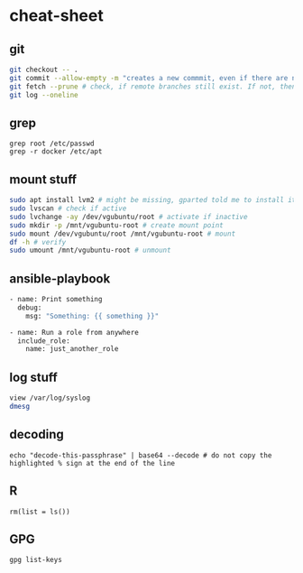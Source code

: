 # cheat-sheet

## git
```bash
git checkout -- .
git commit --allow-empty -m "creates a new commmit, even if there are no changes in the repository"
git fetch --prune # check, if remote branches still exist. If not, then remove information about origin locally
git log --oneline
```

## grep
```
grep root /etc/passwd
grep -r docker /etc/apt
```

## mount stuff
```bash
sudo apt install lvm2 # might be missing, gparted told me to install it
sudo lvscan # check if active
sudo lvchange -ay /dev/vgubuntu/root # activate if inactive
sudo mkdir -p /mnt/vgubuntu-root # create mount point
sudo mount /dev/vgubuntu/root /mnt/vgubuntu-root # mount
df -h # verify
sudo umount /mnt/vgubuntu-root # unmount
```

## ansible-playbook
```bash
- name: Print something
  debug:
    msg: "Something: {{ something }}"

- name: Run a role from anywhere
  include_role:
    name: just_another_role
```

## log stuff
```bash
view /var/log/syslog
dmesg
```
## decoding
```
echo "decode-this-passphrase" | base64 --decode # do not copy the highlighted % sign at the end of the line
```

## R
```
rm(list = ls())
```

## GPG
```
gpg list-keys
```
